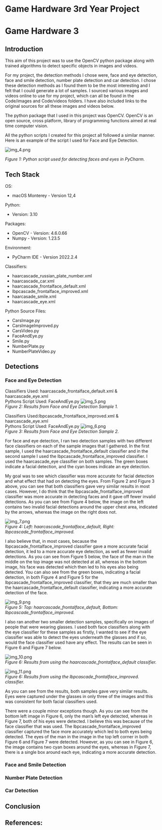 # Game Hardware 3rd Year Project

# Game Hardware 3

## Introduction

This aim of this project was to use the OpenCV python package along with trained algorithms to detect specific objects in 
images and videos. 

For my project, the detection methods I chose were, face and eye detection, face and smile detection, 
number plate detection and car detection. I chose these detection methods as I found them to be the most interesting and 
I felt that I could generate a lot of samples. I sourced various images and videos online to use for my project, which 
can all be found in the Code/images and Code/videos folders. I have also included links to the original sources for all 
these images and videos below. 

The python package that I used in this project was OpenCV. OpenCV is an open source, cross platform, library of 
programming functions aimed at real time computer vision. 

All the python scripts I created 
for this project all followed a similar manner. Here is an example of the script I used for Face and Eye Detection.

![img_4.png](img_4.png)

*Figure 1: Python script used for detecting faces and eyes in PyCharm.*

## Tech Stack
OS:
- macOS Monterey - Version 12,4

Python:
- Version: 3.10

Packages:
- OpenCV - Version: 4.6.0.66
- Numpy - Version: 1.23.5

Environment:
- PyCharm IDE - Version 2022.2.4

Classifiers:
- haarcascade_russian_plate_number.xml
- haarcascade_car.xml 
- haarcascade_frontalface_default.xml 
- lbpcascade_frontalface_improved.xml 
- haarcasade_smile.xml 
- haarcascade_eye.xml

Python Source Files:
- CarsImage.py
- CarsImageImproved.py
- CarsVideo.py
- FaceAndEye.py
- Smile.py
- NumberPlate.py
- NumberPlateVideo.py

## Detections
### Face and Eye Detection

<p style="margin-bottom: -1em">Classifiers Used: haarcascade_frontalface_default.xml & haarcascade_eye.xml</p>

Pythons Script Used: FaceAndEye.py
![img_5.png](img_5.png)
<br>
*Figure 2: Results from Face and Eye Detection Sample 1.*

<p style="margin-bottom: -1em">Classifiers Used:lbpcascade_frontalface_improved.xml & haarcascade_eye.xml</p>

Pythons Script Used: FaceAndEye.py
![img_6.png](img_6.png)
<br>
*Figure 3: Results from Face and Eye Detection Sample 2.*


For face and eye detection, I ran two detection samples with two different face classifiers on each of the sample images 
that I gathered. In the first sample, I used the haarcascade_frontalface_default classifier and in the second sample I 
used the lbpcascade_frontalface_improved classifier. I used the haarcascade_eye classifier on both samples. The green 
boxes indicate a facial detection, and the cyan boxes indicate an eye detection.

My goal was to see which classifier was more accurate for facial detection and what effect that had on detecting the eyes. 
From Figure 2 and Figure 3 above, you can see that both classifiers gave very similar results in most cases. However, I 
do think that the lbpcascade_frontalface_improved classifier was more accurate in detecting faces and it gave off fewer 
invalid detections. As you can see from Figure 4 below, the image on the left contains two invalid facial detections 
around the upper chest area, indicated by the arrows, whereas the image on the right does not.

![img_7.png](img_7.png)
<br>
*Figure 4: Left: haarcascade_frontalface_default, Right: lbpcascade_frontalface_improved.*

I also believe that, in most cases, because the lbpcascade_frontalface_improved classifier gave a more accurate facial 
detection, it led to a more accurate eye detection, as well as fewer invalid detections. As you can see from Figure 5 
below, the face of the man in the middle on the top image was not detected at all, whereas in the bottom image, his face 
was detected which then led to his eyes also being detected. You can also see from the green boxes, indicating a facial 
detection, in both Figure 4 and Figure 5 for the lbpcascade_frontalface_improved classifier, that they are much smaller 
than the haarcascade_frontalface_default classifier, indicating a more accurate detection of the face.

![img_9.png](img_9.png)
<br>
*Figure 5: Top: haarcascade_frontalface_default, Bottom: lbpcascade_frontalface_improved.*

I also ran another two smaller detection samples, specifically on images of people that were wearing glasses. I used both 
face classifiers along with the eye classifier for these samples as firstly, I wanted to see if the eye classifier was 
able to detect the eyes underneath the glasses and if so, would the face classifier used have any effect. The results can 
be seen in Figure 6 and Figure 7 below.

![img_10.png](img_10.png)
<br>
*Figure 6: Results from using the haarcascade_frontalface_default classifier.*

![img_11.png](img_11.png)
<br>
*Figure 6: Results from using the lbpcascade_frontalface_improved. classifier.*

As you can see from the results, both samples gave very similar results. Eyes were captured under the glasses in only 
three of the images and this was consistent for both facial classifiers used.

There were a couple minor exceptions though. As you can see from the bottom left image in Figure 6, only the man’s left 
eye detected, whereas in Figure 7, both of his eyes were detected. I believe this was because of the face classifier that 
was used. The lbpcascade_frontalface_improved classifier captured the face more accurately which led to both eyes being 
detected. The eyes of the man in the image in the top left corner in both Figure 6 and Figure 7 were detected. However, 
as you can see in Figure 6, the image contains two cyan boxes around the eyes, whereas in Figure 7, there is a single box 
around each eye, indicating a more accurate detection.


### Face and Smile Detection

### Number Plate Detection

### Car Detection

## Conclusion

## References:
